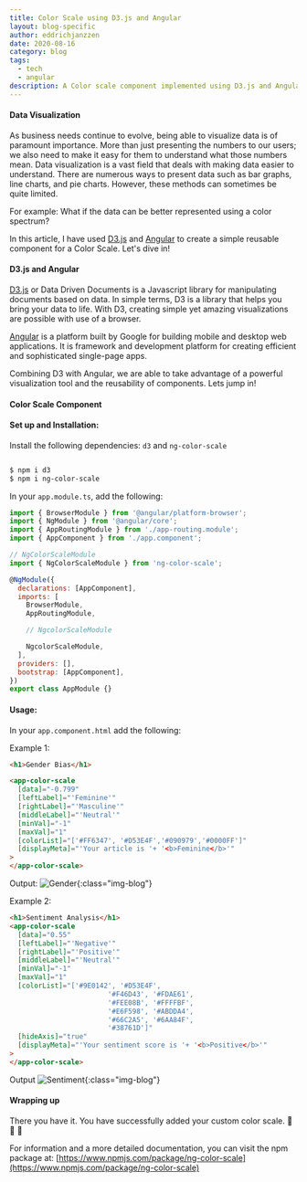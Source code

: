 ```yaml
---
title: Color Scale using D3.js and Angular
layout: blog-specific
author: eddrichjanzzen
date: 2020-08-16
category: blog
tags:
  - tech
  - angular
description: A Color scale component implemented using D3.js and Angular. This is complete with example code and usage steps.
---
```


#### Data Visualization

As business needs continue to evolve, being able to visualize data is of paramount importance. More than just presenting the numbers to our users; we also need to make it easy for them to understand what those numbers mean. Data visualization is a vast field that deals with making data easier to understand. There are numerous ways to present data such as bar graphs, line charts, and pie charts. However, these methods can sometimes be quite limited.

For example: What if the data can be better represented using a color spectrum?

In this article, I have used [D3.js](https://d3js.org/) and [Angular](https://angular.io/) to create a simple reusable component for a Color Scale. Let's dive in!

#### D3.js and Angular

[D3.js](https://d3js.org/) or Data Driven Documents is a Javascript library for manipulating documents based on data. In simple terms, D3 is a library that helps you bring your data to life. With D3, creating simple yet amazing visualizations are possible with use of a browser.

[Angular](https://angular.io/) is a platform built by Google for building mobile and desktop web applications. It is framework and development platform for creating efficient and sophisticated single-page apps.

Combining D3 with Angular, we are able to take advantage of a powerful visualization tool and the reusability of components. Lets jump in!

#### Color Scale Component

#### Set up and Installation:

Install the following dependencies: `d3` and `ng-color-scale`

```bash

$ npm i d3
$ npm i ng-color-scale

```

In your `app.module.ts`, add the following:

```js
import { BrowserModule } from '@angular/platform-browser';
import { NgModule } from '@angular/core';
import { AppRoutingModule } from './app-routing.module';
import { AppComponent } from './app.component';

// NgColorScaleModule
import { NgColorScaleModule } from 'ng-color-scale';

@NgModule({
  declarations: [AppComponent],
  imports: [
    BrowserModule,
    AppRoutingModule,

    // NgcolorScaleModule

    NgcolorScaleModule,
  ],
  providers: [],
  bootstrap: [AppComponent],
})
export class AppModule {}
```

#### Usage:

In your `app.component.html` add the following:

Example 1:

```html
<h1>Gender Bias</h1>

<app-color-scale
  [data]="-0.799"
  [leftLabel]="'Feminine'"
  [rightLabel]="'Masculine'"
  [middleLabel]="'Neutral'"
  [minVal]="-1"
  [maxVal]="1"
  [colorList]="['#FF6347', '#D53E4F','#090979','#0000FF']"
  [displayMeta]="'Your article is '+ '<b>Feminine</b>'"
>
</app-color-scale>
```

Output:
![Gender](/assets/images/blog/gender-bias.png){:class="img-blog"}

Example 2:

```html
<h1>Sentiment Analysis</h1>
<app-color-scale
  [data]="0.55"
  [leftLabel]="'Negative'"
  [rightLabel]="'Positive'"
  [middleLabel]="'Neutral'"
  [minVal]="-1"
  [maxVal]="1"
  [colorList]="['#9E0142', '#D53E4F',
	                    '#F46D43', '#FDAE61',
	                    '#FEE08B', '#FFFFBF',
	                    '#E6F598', '#ABDDA4', 
	                    '#66C2A5', '#6AA84F',
	                    '#38761D']"
  [hideAxis]="true"
  [displayMeta]="'Your sentiment score is '+ '<b>Positive</b>'"
>
</app-color-scale>
```

Output
![Sentiment](/assets/images/blog/sentiment-analysis.png){:class="img-blog"}

#### Wrapping up

There you have it. You have successfully added your custom color scale. :clap: :clap: :clap:

For information and a more detailed documentation, you can visit the npm package at: [https://www.npmjs.com/package/ng-color-scale](https://www.npmjs.com/package/ng-color-scale)
